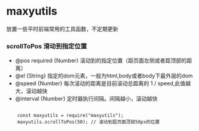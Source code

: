 # maxyutils
放置一些平时前端常用的工具函数，不定期更新

### scrollToPos 滑动到指定位置
- @pos required {Number} 滚动到的指定位置（距页面左侧或者距顶部的距离）
- @el {String} 指定的dom元素，一般为html,body或者body下最外层的dom
- @speed {Number} 每次滚动的距离是目前滚动总距离的 1 / speed,此值越大，滚动越快
- @interval {Number} 定时器执行间隔。间隔越小，滚动越快

<code>
    const maxyutils = require("maxyutils");
    maxyutils.scrollToPos(50); // 滚动到距页面顶部50px的位置
 </code>   
